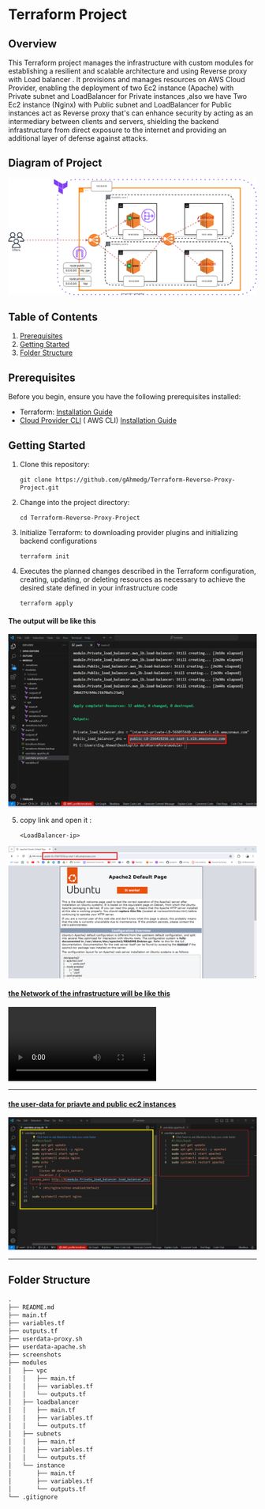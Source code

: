 # Terraform Project 

## Overview

This Terraform project manages the infrastructure with custom modules for establishing a resilient and scalable architecture  and using  Reverse proxy with Load balancer . It provisions and manages resources on AWS Cloud Provider, enabling the deployment of two Ec2 instance (Apache)  with Private subnet and LoadBalancer for Private instances ,also we have Two Ec2 instance (Nginx)  with Public subnet and LoadBalancer for Public instances act as Reverse proxy that's can  enhance security by acting as an intermediary between clients and servers, shielding the backend infrastructure from direct exposure to the internet and providing an additional layer of defense against attacks.

## Diagram of Project
![alt text](<screenshots/terraform.drawio.svg>)


## Table of Contents

1. [Prerequisites](#prerequisites)
2. [Getting Started](#getting-started)
3. [Folder Structure](#folder-structure)


## Prerequisites

Before you begin, ensure you have the following prerequisites installed:

- Terraform: [Installation Guide](https://learn.hashicorp.com/tutorials/terraform/install-cli)
- [Cloud Provider CLI](#) ( AWS CLI) [Installation Guide](https://docs.aws.amazon.com/cli/latest/userguide/getting-started-install.html)

## Getting Started

1. Clone this repository:

   ```
   git clone https://github.com/gAhmedg/Terraform-Reverse-Proxy-Project.git
   ```

2. Change into the project directory:
    ```
    cd Terraform-Reverse-Proxy-Project
    ```

3. Initialize Terraform: to downloading provider plugins and initializing backend configurations
    ```
    terraform init
    ```
4. Executes the planned changes described in the Terraform configuration, creating, updating, or deleting resources as necessary to achieve the desired state defined in your infrastructure code
    ```
    terraform apply
    ```
#### The output will be like this 
![alt text](<screenshots/visual studio lb dns.png>)


5. copy link and open it :

    ```
    <LoadBalancer-ip>
    ```
    
![alt text](<screenshots/Screenshot 2024-05-04 200251.png>)


#### <u> the Network of the infrastructure will be like this </u>


<video controls src="screenshots/Untitled video - Made with Clipchamp (1).mp4" title="Title"></video>

---
#### <u> the user-data for priavte and public ec2 instances  </u>

![alt text](<screenshots/user data.png>)

---
## Folder Structure
```
.
├── README.md
├── main.tf
├── variables.tf
├── outputs.tf
├── userdata-proxy.sh
├── userdata-apache.sh
├── screenshots
├── modules
│   ├── vpc
│   │   ├── main.tf
│   │   ├── variables.tf
│   │   └── outputs.tf
│   ├── loadbalancer
│   │   ├── main.tf
│   │   ├── variables.tf
│   │   └── outputs.tf
│   ├── subnets
│   │   ├── main.tf
│   │   ├── variables.tf
│   │   └── outputs.tf
│   └── instance
│       ├── main.tf
│       ├── variables.tf
│       └── outputs.tf
└── .gitignore
```
 
